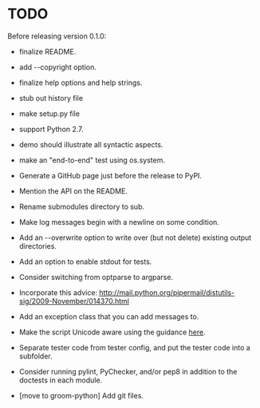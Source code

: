 TODO
====

Before releasing version 0.1.0:

 * finalize README.
 * add --copyright option.
 * finalize help options and help strings.
 * stub out history file
 * make setup.py file
 * support Python 2.7.
 * demo should illustrate all syntactic aspects.
 * make an "end-to-end" test using os.system.
 * Generate a GitHub page just before the release to PyPI.
 * Mention the API on the README.
 * Rename submodules directory to sub.

* Make log messages begin with a newline on some condition.
* Add an --overwrite option to write over (but not delete) existing output
  directories.
* Add an option to enable stdout for tests.
* Consider switching from optparse to argparse.
* Incorporate this advice:
    http://mail.python.org/pipermail/distutils-sig/2009-November/014370.html
* Add an exception class that you can add messages to.
* Make the script Unicode aware using the guidance [here](http://docs.python.org/howto/unicode.html).
* Separate tester code from tester config, and put the tester code into
  a subfolder.
* Consider running pylint, PyChecker, and/or pep8 in addition to the
  doctests in each module.
* [move to groom-python] Add git files.
